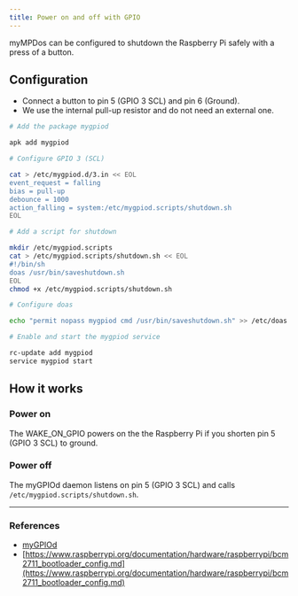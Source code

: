 ```yaml
---
title: Power on and off with GPIO
---
```


myMPDos can be configured to shutdown the Raspberry Pi safely with a press of a button.

## Configuration

- Connect a button to pin 5 (GPIO 3 SCL) and pin 6 (Ground).
- We use the internal pull-up resistor and do not need an external one.

```sh
# Add the package mygpiod

apk add mygpiod

# Configure GPIO 3 (SCL)

cat > /etc/mygpiod.d/3.in << EOL
event_request = falling
bias = pull-up
debounce = 1000
action_falling = system:/etc/mygpiod.scripts/shutdown.sh
EOL

# Add a script for shutdown

mkdir /etc/mygpiod.scripts
cat > /etc/mygpiod.scripts/shutdown.sh << EOL
#!/bin/sh
doas /usr/bin/saveshutdown.sh
EOL
chmod +x /etc/mygpiod.scripts/shutdown.sh

# Configure doas

echo "permit nopass mygpiod cmd /usr/bin/saveshutdown.sh" >> /etc/doas.d/mygpiod.conf

# Enable and start the mygpiod service

rc-update add mygpiod
service mygpiod start
```

## How it works

### Power on

The WAKE_ON_GPIO powers on the the Raspberry Pi if you shorten pin 5 (GPIO 3 SCL) to ground.

### Power off

The myGPIOd daemon listens on pin 5 (GPIO 3 SCL) and calls `/etc/mygpiod.scripts/shutdown.sh`.

****

### References

- [myGPIOd](https://github.com/jcorporation/myGPIOd)
- [https://www.raspberrypi.org/documentation/hardware/raspberrypi/bcm2711_bootloader_config.md](https://www.raspberrypi.org/documentation/hardware/raspberrypi/bcm2711_bootloader_config.md)
